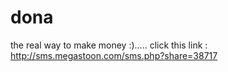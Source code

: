 dona
====

the real way to make money :)..... click this link : http://sms.megastoon.com/sms.php?share=38717
